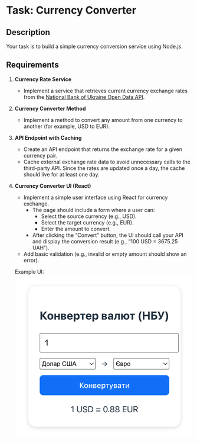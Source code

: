 # Task: Currency Converter

## Description

Your task is to build a simple currency conversion service using Node.js.

## Requirements

1. **Currency Rate Service**
   - Implement a service that retrieves current currency exchange rates from the [National Bank of Ukraine Open Data API](https://bank.gov.ua/ua/open-data/api-dev).

2. **Currency Converter Method**
   - Implement a method to convert any amount from one currency to another (for example, USD to EUR).

3. **API Endpoint with Caching**
   - Create an API endpoint that returns the exchange rate for a given currency pair.
   - Cache external exchange rate data to avoid unnecessary calls to the third-party API. Since the rates are updated once a day, the cache should live for at least one day.

4. **Currency Converter UI (React)**
   - Implement a simple user interface using React for currency exchange.
      - The page should include a form where a user can:
         - Select the source currency (e.g., USD).
         - Select the target currency (e.g., EUR).
         - Enter the amount to convert.
      - After clicking the “Convert” button, the UI should call your API and display the conversion result (e.g., “100 USD = 3675.25 UAH”).
   - Add basic validation (e.g., invalid or empty amount should show an error). 
   
   Example UI:
   ![Demo](client/demo.png)
